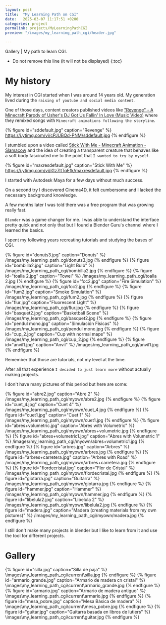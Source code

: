 ```yaml
---
layout: post
title:  "My Learning Path on CGI"
date:   2025-03-07 11:17:51 +0200
categories: project
permalink: projects/MyLearningPathCGI
preview: "/images/my_learning_path_cgi/header.jpg"

---
```


Gallery | My path to learn CGI.
<!-- end-abstract -->

<!-- index -->
* Do not remove this line (it will not be displayed)
{:toc}

# My history
My interest in CGI started when I was around 14 years old. My generation lived during the ``raising of youtube and social media content``. 

One of those days, content creators published videos like 
["Revenge" - A Minecraft Parody of Usher's DJ Got Us Fallin' In Love (Music Video)](https://www.youtube.com/watch?v=cPJUBQd-PNM) where they remixed songs with ``Minecraft animations following the storyline``.

{% figure id="sddefault.jpg" caption="Revenge" %}
https://i.ytimg.com/vi/cPJUBQd-PNM/sddefault.jpg
{% endfigure %}

I stumbled upon a video called  [Stick With Me - Minecraft Animation - Slamacow](https://www.youtube.com/watch?v=iGz7ltTqEfk) and the idea of creating a transparent creature that behaves like a soft body fascinated me to the point that ``I wanted to try by myself``. 

{% figure id="maxresdefault.jpg" caption="Stick With Me" %}
https://i.ytimg.com/vi/iGz7ltTqEfk/maxresdefault.jpg
{% endfigure %}

I started with Autodesk Maya for a few days without much success. 

On a second try I discovered Cinema4D, it felt cumbersome and I lacked the necessary background knowledge. 

A few months later I was told there was a free program that was growing really fast.

``Blender`` was a game changer for me. I was able to understand the interface pretty quick and not only that but I found a Blender Guru's channel where I learned the basics. 

I spent my following years recreating tutorials and studying the bases of CGI.

{% figure id="donuts3.jpg" caption="Donuts" %}
/images/my_learning_path_cgi/donuts3.jpg
{% endfigure %}
{% figure id="bombilla2.jpg" caption="Light Bulb" %}
/images/my_learning_path_cgi/bombilla2.jpg
{% endfigure %}
{% figure id="toalla 2.jpg" caption="Towel" %}
/images/my_learning_path_cgi/toalla 2.jpg
{% endfigure %}
{% figure id="foc2.jpg" caption="Fire Simulation" %}
/images/my_learning_path_cgi/foc2.jpg
{% endfigure %}
{% figure id="fum2.jpg" caption="Smoke Simulation" %}
/images/my_learning_path_cgi/fum2.jpg
{% endfigure %}
{% figure id="flur.jpg" caption="Fluorescent Light" %}
/images/my_learning_path_cgi/flur.jpg
{% endfigure %}
{% figure id="basquet2.jpg" caption="Basketball Scene" %}
/images/my_learning_path_cgi/basquet2.jpg
{% endfigure %}
{% figure id="pendul mono.jpg" caption="Simulación Físicas" %}
/images/my_learning_path_cgi/pendul mono.jpg
{% endfigure %}
{% figure id="cup_2.jpg" caption="Cup with normal maps" %}
/images/my_learning_path_cgi/cup_2.jpg
{% endfigure %}
{% figure id="anvil1.jpg" caption="Anvil" %}
/images/my_learning_path_cgi/anvil1.jpg
{% endfigure %}

Remember that those are tutorials, not my level at the time. 

After all that experience ``I decided to just learn more`` without actually making projects. 

I don't have many pictures of this period but here are some: 

{% figure id="abre2.jpg" caption="Abre 2" %}
/images/my_learning_path_cgi/myown/abre2.jpg
{% endfigure %}
{% figure id="cuet_4.jpg" caption="Cuet 4" %}
/images/my_learning_path_cgi/myown/cuet_4.jpg
{% endfigure %}
{% figure id="cuet1.jpg" caption="Cuet 1" %}
/images/my_learning_path_cgi/myown/cuet1.jpg
{% endfigure %}
{% figure id="abres+volumetric.jpg" caption="Abres with Volumetric" %}
/images/my_learning_path_cgi/myown/abres+volumetric.jpg
{% endfigure %}
{% figure id="abres+volumetric1.jpg" caption="Abres with Volumetric 1" %}
/images/my_learning_path_cgi/myown/abres+volumetric1.jpg
{% endfigure %}
{% figure id="arbres.jpg" caption="Arbres" %}
/images/my_learning_path_cgi/myown/arbres.jpg
{% endfigure %}
{% figure id="arbres+carretera.jpg" caption="Arbres with Road" %}
/images/my_learning_path_cgi/myown/arbres+carretera.jpg
{% endfigure %}
{% figure id="flordecristal.jpg" caption="Flor de Cristal" %}
/images/my_learning_path_cgi/myown/flordecristal.jpg
{% endfigure %}
{% figure id="giotarra.jpg" caption="Guitarra" %}
/images/my_learning_path_cgi/myown/giotarra.jpg
{% endfigure %}
{% figure id="hammer.jpg" caption="Hammer" %}
/images/my_learning_path_cgi/myown/hammer.jpg
{% endfigure %}
{% figure id="libelula2.jpg" caption="Libelula 2" %}
/images/my_learning_path_cgi/myown/libelula2.jpg
{% endfigure %}
{% figure id="madera.jpg" caption="Madera (creating materials from my own pictures)" %}
/images/my_learning_path_cgi/myown/madera.jpg
{% endfigure %}

I still don't make many projects in blender but I like to learn from it and use the tool for different projects. 

# Gallery
{% figure id="silla.jpg" caption="Silla de paja" %}
\images\my_learning_path_cgi\current\silla.jpg
{% endfigure %}
{% figure id="armario_grande.jpg" caption="Armario de madera cn cristal" %}
\images\my_learning_path_cgi\current\armario_grande.jpg
{% endfigure %}
{% figure id="armario.jpg" caption="Armario de madera antiguo" %}
\images\my_learning_path_cgi\current\armario.jpg
{% endfigure %}
{% figure id="mesa_pobre.jpg" caption="Mesa Básica de madera" %}
\images\my_learning_path_cgi\current\mesa_pobre.jpg
{% endfigure %}
{% figure id="guitar.jpg" caption="Guitarra basada en libros de lutiers" %}
\images\my_learning_path_cgi\current\guitar.jpg
{% endfigure %}
